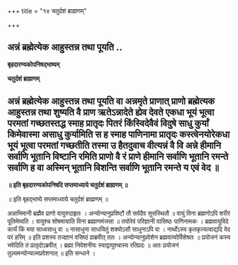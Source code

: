 +++
title = "१४ चतुर्दशं ब्राह्मणम्"

+++


## अन्नं ब्रह्मेत्येक आहुस्तन्न तथा पूयति ..

**बृहदारण्यकोपनिषद्भाष्यम्**

**चतुर्दशं ब्राह्मणम्**

## अन्नं ब्रह्मेत्येक आहुस्तन्न तथा पूयति वा अन्नमृते प्राणात् प्राणो ब्रह्मेत्यक आहुस्तन्न तथा शुष्यति वै प्राण ऋतेऽन्नादेते ह्येव देवते एकधा भूयं भूत्वा परमतां गच्छतस्तद्ध स्माह प्रातृदः पितरं किंस्विदेवैवं विदुषे साधु कुर्यां किमेवास्मा असाधु कुर्यामिति स ह स्माह पाणिनामा प्रातृदः कस्त्वेनयोरेकधा भूयं भूत्वा परमतां गच्छतीति तस्मा उ हैतदुवाच वीत्यन्नं वै वि अन्ने हीमानि सर्वाणि भूतानि विष्टानि रमिति प्राणो वै रं प्राणे हीमानि सर्वाणि भूतानि रमन्ते सर्वाणि ह वा अस्मिन् भूतानि विशन्ति सर्वाणि भूतानि रमन्ते य एवं वेद ॥

**॥ इति बृहदारण्यकोपनिषदि सप्तमाध्याये चतुर्दशं ब्राह्मणम् ॥**

॥ इति बृहद्भाष्ये सप्तमाध्याये चतुर्दशं ब्राह्मणम् ॥

अन्नाभिमानी ब्रह्मैव प्राणो वायुरुदाहृतः । अन्योन्यानुप्रविष्टौ तौ सर्वदैव सुसंस्थितौ ॥ वायुं विना ब्रह्मणोऽपि शरीरं पूतिमेष्यति । वायुश्च शोषमायाति विना ब्रह्माणमंजसा ॥ तयोरेवं परिज्ञानी वासिष्ठः पाणिनामकः । ब्रह्मवायुविदे कार्यं किं मया साध्वसाधु वा ॥ नासाधुना साधयितुं शक्योऽसौ साधुनाऽपि वा । नार्थोऽस्य कृतकृत्यत्वाद्यदि वेद परं हरिम् ॥ इति प्रशस्य तज्ज्ञानं वसिष्ठं प्राब्रवीत् ततः । अन्योन्यानुप्रवेशेन ब्रह्मवाय्वोर्विशेषतः ॥ प्रयोजनं कस्य भवेदिति तं प्रातृदोऽब्रवीत् । ब्रह्मा निवेशनीयः स्याद्वायुश्चास्य रतिप्रदः ॥ अतः प्रयोजनं तुल्यमन्योन्यात्मप्रवेशनात् ॥ इति सन्धाने ।

